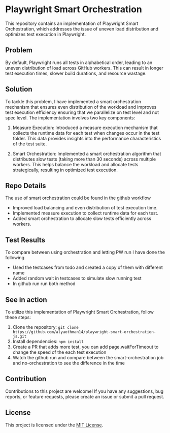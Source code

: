 # Playwright Smart Orchestration

This repository contains an implementation of Playwright Smart Orchestration, which addresses the issue of uneven load distribution and optimizes test execution in Playwright.

## Problem

By default, Playwright runs all tests in alphabetical order, leading to an uneven distribution of load across GitHub workers. This can result in longer test execution times, slower build durations, and resource wastage.

## Solution

To tackle this problem, I have implemented a smart orchestration mechanism that ensures even distribution of the workload and improves test execution efficiency ensuring that we parallelize on test level and not spec level. The implementation involves two key components:

1. Measure Execution: Introduced a measure execution mechanism that collects the runtime data for each test when changes occur in the test folder. This data provides insights into the performance characteristics of the test suite.

2. Smart Orchestration: Implemented a smart orchestration algorithm that distributes slow tests (taking more than 30 seconds) across multiple workers. This helps balance the workload and allocate tests strategically, resulting in optimized test execution.

## Repo Details

The use of smart orchestration could be found in the github workflow
- Improved load balancing and even distribution of test execution time.
- Implemented measure execution to collect runtime data for each test.
- Added smart orchestration to allocate slow tests efficiently across workers.


## Test Results
To compare between using orchestration and letting PW run I have done the following
- Used the testcases from todo and created a copy of them with different name
- Added random wait in testcases to simulate slow running test
- In github run run both method
## See in action

To utilize this implementation of Playwright Smart Orchestration, follow these steps:

1. Clone the repository: `git clone https://github.com/alyaothman14/playwright-smart-orchestration-js.git`
2. Install dependencies: `npm install`
3. Create a PR that adds more test, you can add page.waitForTimeout to change the speed of the each test execution
4. Watch the github run and compare between the smart-orchestration job and no-orchestration to see the difference in the time

## Contribution

Contributions to this project are welcome! If you have any suggestions, bug reports, or feature requests, please create an issue or submit a pull request.

## License

This project is licensed under the [MIT License](LICENSE).

